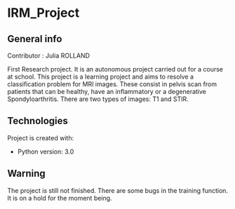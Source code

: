 # IRM_Project
## General info

Contributor : Julia ROLLAND

First Research project. It is an autonomous project carried out for a course at school. 
This project is a learning project and aims to resolve a classification problem for MRI images. These consist in pelvis scan from patients that can be healthy, have an inflammatory or a degenerative Spondyloarthritis. There are two types of images: T1 and STIR.

## Technologies
Project is created with:
* Python version: 3.0

## Warning
The project is still not finished. There are some bugs in the training function. It is on a hold for the moment being.
